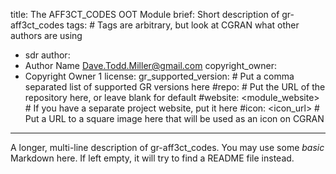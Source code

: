 title: The AFF3CT_CODES OOT Module
brief: Short description of gr-aff3ct_codes
tags: # Tags are arbitrary, but look at CGRAN what other authors are using
  - sdr
author:
  - Author Name <Dave.Todd.Miller@gmail.com>
copyright_owner:
  - Copyright Owner 1
license:
gr_supported_version: # Put a comma separated list of supported GR versions here
#repo: # Put the URL of the repository here, or leave blank for default
#website: <module_website> # If you have a separate project website, put it here
#icon: <icon_url> # Put a URL to a square image here that will be used as an icon on CGRAN
---
A longer, multi-line description of gr-aff3ct_codes.
You may use some *basic* Markdown here.
If left empty, it will try to find a README file instead.
